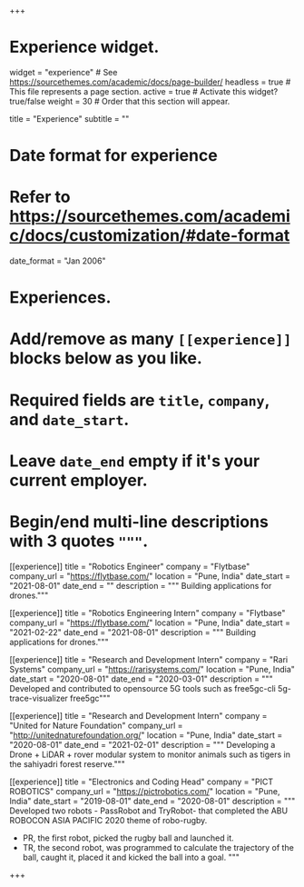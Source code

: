 +++
# Experience widget.
widget = "experience"  # See https://sourcethemes.com/academic/docs/page-builder/
headless = true  # This file represents a page section.
active = true  # Activate this widget? true/false
weight = 30  # Order that this section will appear.

title = "Experience"
subtitle = ""

# Date format for experience
#   Refer to https://sourcethemes.com/academic/docs/customization/#date-format
date_format = "Jan 2006"

# Experiences.
#   Add/remove as many `[[experience]]` blocks below as you like.
#   Required fields are `title`, `company`, and `date_start`.
#   Leave `date_end` empty if it's your current employer.
#   Begin/end multi-line descriptions with 3 quotes `"""`.

[[experience]]
  title = "Robotics Engineer"
  company = "Flytbase"
  company_url = "https://flytbase.com/"
  location = "Pune, India"
  date_start = "2021-08-01"
  date_end = ""
  description = """
  Building applications for drones."""

[[experience]]
  title = "Robotics Engineering Intern"
  company = "Flytbase"
  company_url = "https://flytbase.com/"
  location = "Pune, India"
  date_start = "2021-02-22"
  date_end = "2021-08-01"
  description = """
  Building applications for drones."""

[[experience]]
  title = "Research and Development Intern"
  company = "Rari Systems"
  company_url = "https://rarisystems.com/"
  location = "Pune, India"
  date_start = "2020-08-01"
  date_end = "2020-03-01"
  description = """
  Developed and contributed to opensource 5G tools such as free5gc-cli 5g-trace-visualizer free5gc"""


[[experience]]
  title = "Research and Development Intern"
  company = "United for Nature Foundation"
  company_url = "http://unitednaturefoundation.org/"
  location = "Pune, India"
  date_start = "2020-08-01"
  date_end = "2021-02-01"
  description = """
  Developing a Drone + LiDAR + rover modular system to monitor animals such as tigers in the sahiyadri forest reserve."""

[[experience]]
  title = "Electronics and Coding Head"
  company = "PICT ROBOTICS"
  company_url = "https://pictrobotics.com/"
  location = "Pune, India"
  date_start = "2019-08-01"
  date_end = "2020-08-01"
  description = """
  Developed two robots - PassRobot and TryRobot- that completed the ABU ROBOCON ASIA PACIFIC 2020 theme of robo-rugby.
  * PR, the first robot, picked the rugby ball and launched it.
  * TR, the second robot, was programmed to calculate the trajectory of the ball, caught it, placed it and kicked the ball into a goal.
  """

+++
